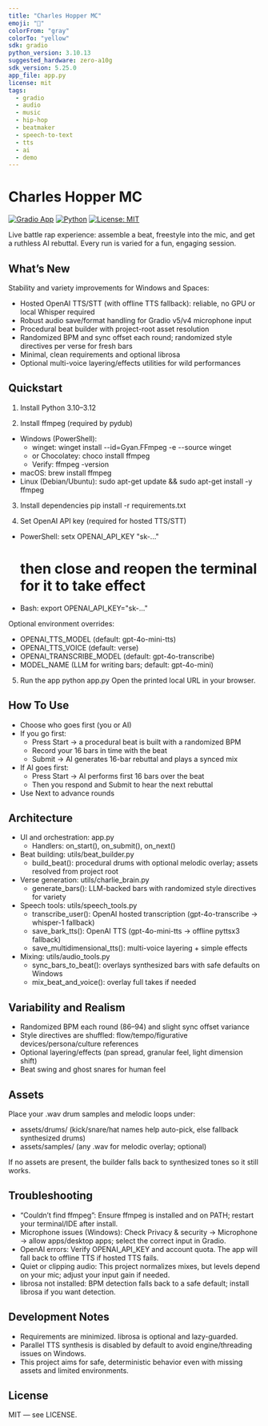```yaml
---
title: "Charles Hopper MC"
emoji: "🎤"
colorFrom: "gray"
colorTo: "yellow"
sdk: gradio
python_version: 3.10.13
suggested_hardware: zero-a10g
sdk_version: 5.25.0
app_file: app.py
license: mit
tags:
  - gradio
  - audio
  - music
  - hip-hop
  - beatmaker
  - speech-to-text
  - tts
  - ai
  - demo
---
```


# Charles Hopper MC

[![Gradio App](https://img.shields.io/badge/Gradio-App-orange?logo=Gradio&logoColor=white&style=for-the-badge)](https://gradio.app/)
[![Python](https://img.shields.io/badge/Python-3.10--3.12-blue?logo=python&logoColor=white&style=for-the-badge)](https://www.python.org/)
[![License: MIT](https://img.shields.io/badge/License-MIT-green?style=for-the-badge)](LICENSE)

Live battle rap experience: assemble a beat, freestyle into the mic, and get a ruthless AI rebuttal. Every run is varied for a fun, engaging session.

## What’s New

Stability and variety improvements for Windows and Spaces:

- Hosted OpenAI TTS/STT (with offline TTS fallback): reliable, no GPU or local Whisper required
- Robust audio save/format handling for Gradio v5/v4 microphone input
- Procedural beat builder with project-root asset resolution
- Randomized BPM and sync offset each round; randomized style directives per verse for fresh bars
- Minimal, clean requirements and optional librosa
- Optional multi-voice layering/effects utilities for wild performances

## Quickstart

1) Install Python 3.10–3.12

2) Install ffmpeg (required by pydub)
- Windows (PowerShell):
  - winget:
    winget install --id=Gyan.FFmpeg -e --source winget
  - or Chocolatey:
    choco install ffmpeg
  - Verify:
    ffmpeg -version
- macOS:
  brew install ffmpeg
- Linux (Debian/Ubuntu):
  sudo apt-get update && sudo apt-get install -y ffmpeg

3) Install dependencies
pip install -r requirements.txt

4) Set OpenAI API key (required for hosted TTS/STT)
- PowerShell:
  setx OPENAI_API_KEY "sk-..." 
  # then close and reopen the terminal for it to take effect
- Bash:
  export OPENAI_API_KEY="sk-..."

Optional environment overrides:
- OPENAI_TTS_MODEL (default: gpt-4o-mini-tts)
- OPENAI_TTS_VOICE (default: verse)
- OPENAI_TRANSCRIBE_MODEL (default: gpt-4o-transcribe)
- MODEL_NAME (LLM for writing bars; default: gpt-4o-mini)

5) Run the app
python app.py
Open the printed local URL in your browser.

## How To Use

- Choose who goes first (you or AI)
- If you go first:
  - Press Start → a procedural beat is built with a randomized BPM
  - Record your 16 bars in time with the beat
  - Submit → AI generates 16-bar rebuttal and plays a synced mix
- If AI goes first:
  - Press Start → AI performs first 16 bars over the beat
  - Then you respond and Submit to hear the next rebuttal
- Use Next to advance rounds

## Architecture

- UI and orchestration: app.py
  - Handlers: on_start(), on_submit(), on_next()
- Beat building: utils/beat_builder.py
  - build_beat(): procedural drums with optional melodic overlay; assets resolved from project root
- Verse generation: utils/charlie_brain.py
  - generate_bars(): LLM-backed bars with randomized style directives for variety
- Speech tools: utils/speech_tools.py
  - transcribe_user(): OpenAI hosted transcription (gpt-4o-transcribe → whisper-1 fallback)
  - save_bark_tts(): OpenAI TTS (gpt-4o-mini-tts → offline pyttsx3 fallback)
  - save_multidimensional_tts(): multi-voice layering + simple effects
- Mixing: utils/audio_tools.py
  - sync_bars_to_beat(): overlays synthesized bars with safe defaults on Windows
  - mix_beat_and_voice(): overlay full takes if needed

## Variability and Realism

- Randomized BPM each round (86–94) and slight sync offset variance
- Style directives are shuffled: flow/tempo/figurative devices/persona/culture references
- Optional layering/effects (pan spread, granular feel, light dimension shift)
- Beat swing and ghost snares for human feel

## Assets

Place your .wav drum samples and melodic loops under:
- assets/drums/ (kick/snare/hat names help auto-pick, else fallback synthesized drums)
- assets/samples/ (any .wav for melodic overlay; optional)

If no assets are present, the builder falls back to synthesized tones so it still works.

## Troubleshooting

- “Couldn’t find ffmpeg”: Ensure ffmpeg is installed and on PATH; restart your terminal/IDE after install.
- Microphone issues (Windows): Check Privacy & security → Microphone → allow apps/desktop apps; select the correct input in Gradio.
- OpenAI errors: Verify OPENAI_API_KEY and account quota. The app will fall back to offline TTS if hosted TTS fails.
- Quiet or clipping audio: This project normalizes mixes, but levels depend on your mic; adjust your input gain if needed.
- librosa not installed: BPM detection falls back to a safe default; install librosa if you want detection.

## Development Notes

- Requirements are minimized. librosa is optional and lazy-guarded.
- Parallel TTS synthesis is disabled by default to avoid engine/threading issues on Windows.
- This project aims for safe, deterministic behavior even with missing assets and limited environments.

## License

MIT — see LICENSE.
